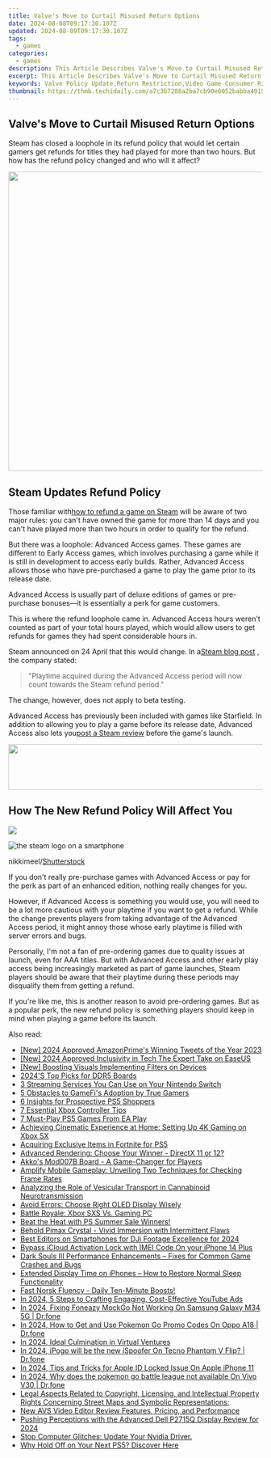 ```yaml
---
title: Valve's Move to Curtail Misused Return Options
date: 2024-08-08T09:17:30.107Z
updated: 2024-08-09T09:17:30.107Z
tags:
  - games
categories:
  - games
description: This Article Describes Valve's Move to Curtail Misused Return Options
excerpt: This Article Describes Valve's Move to Curtail Misused Return Options
keywords: Valve Policy Update,Return Restriction,Video Game Consumer Rights,Purchase Refund Limits,Gaming Industry Changes,Misuse Penalties in Gaming,Online Shopping Best Practices
thumbnail: https://thmb.techidaily.com/a7c3b7288a2ba7cb90e6052babba4915f51445892d0c27222e3c559cd653e7a3.png
---
```


## Valve's Move to Curtail Misused Return Options

 Steam has closed a loophole in its refund policy that would let certain gamers get refunds for titles they had played for more than two hours. But how has the refund policy changed and who will it affect?

<!-- affiliate ads begin -->
<a href="https://mushroom-supplies.sjv.io/c/5597632/1692242/18134" target="_top" id="1692242"><img src="//a.impactradius-go.com/display-ad/18134-1692242" border="0" alt="" width="834" height="592"/></a><img height="0" width="0" src="https://imp.pxf.io/i/5597632/1692242/18134" style="position:absolute;visibility:hidden;" border="0" />
<!-- affiliate ads end -->
## Steam Updates Refund Policy

 Those familiar with[how to refund a game on Steam](https://www.makeuseof.com/how-to-refund-a-game-on-steam/) will be aware of two major rules: you can't have owned the game for more than 14 days and you can't have played more than two hours in order to qualify for the refund.

 But there was a loophole: Advanced Access games. These games are different to Early Access games, which involves purchasing a game while it is still in development to access early builds. Rather, Advanced Access allows those who have pre-purchased a game to play the game prior to its release date.

 Advanced Access is usually part of deluxe editions of games or pre-purchase bonuses—it is essentially a perk for game customers.

 This is where the refund loophole came in. Advanced Access hours weren't counted as part of your total hours played, which would allow users to get refunds for games they had spent considerable hours in.

 Steam announced on 24 April that this would change. In a[Steam blog post](https://store.steampowered.com/news/collection/steam/?emclan=103582791457287600&emgid=4195741362094579140) , the company stated:

> "Playtime acquired during the Advanced Access period will now count towards the Steam refund period."

The change, however, does not apply to beta testing.

 Advanced Access has previously been included with games like Starfield. In addition to allowing you to play a game before its release date, Advanced Access also lets you[post a Steam review](https://www.makeuseof.com/how-to-leave-a-game-review-on-steam/) before the game's launch.

<!-- affiliate ads begin -->
<a href="https://laganoo.pxf.io/c/5597632/1657399/16446" target="_top" id="1657399"><img src="//a.impactradius-go.com/display-ad/16446-1657399" border="0" alt="" width="728" height="90"/></a><img height="0" width="0" src="https://imp.pxf.io/i/5597632/1657399/16446" style="position:absolute;visibility:hidden;" border="0" />
<!-- affiliate ads end -->
## How The New Refund Policy Will Affect You

<!-- affiliate ads begin -->
<a href="https://shop.systoolsgroup.com/affiliate.php?ACCOUNT=SYSTOOBY&AFFILIATE=108875&PATH=https%3A%2F%2Fwww.systoolsgroup.com%3FAFFILIATE%3D108875%26RESOURCE%3D%2BSysTools%2BPDF%2BUnlocker"><img src="https://www.systoolsgroup.com/box/pdf-unlocker.png" border="0"></a>
<!-- affiliate ads end -->
![the steam logo on a smartphone](https://static1.makeuseofimages.com/wordpress/wp-content/uploads/2024/02/the-steam-logo-on-a-smartphone.jpg)

 nikkimeel/[Shutterstock](https://www.shutterstock.com/image-photo/steam-logo-on-smartphone-screen-rostovondon-2081949886)

 If you don't really pre-purchase games with Advanced Access or pay for the perk as part of an enhanced edition, nothing really changes for you.

 However, if Advanced Access is something you would use, you will need to be a lot more cautious with your playtime if you want to get a refund. While the change prevents players from taking advantage of the Advanced Access period, it might annoy those whose early playtime is filled with server errors and bugs.

 Personally, I'm not a fan of pre-ordering games due to quality issues at launch, even for AAA titles. But with Advanced Access and other early play access being increasingly marketed as part of game launches, Steam players should be aware that their playtime during these periods may disqualify them from getting a refund.

 If you're like me, this is another reason to avoid pre-ordering games. But as a popular perk, the new refund policy is something players should keep in mind when playing a game before its launch.


<ins class="adsbygoogle"
     style="display:block"
     data-ad-format="autorelaxed"
     data-ad-client="ca-pub-7571918770474297"
     data-ad-slot="1223367746"></ins>



<ins class="adsbygoogle"
     style="display:block"
     data-ad-client="ca-pub-7571918770474297"
     data-ad-slot="8358498916"
     data-ad-format="auto"
     data-full-width-responsive="true"></ins>

<span class="atpl-alsoreadstyle">Also read:</span>
<div><ul>
<li><a href="https://twitter-videos.techidaily.com/new-2024-approved-amazonprimes-winning-tweets-of-the-year-2023/"><u>[New] 2024 Approved  AmazonPrime's Winning Tweets of the Year 2023</u></a></li>
<li><a href="https://screen-activity-recording.techidaily.com/new-2024-approved-inclusivity-in-tech-the-expert-take-on-easeus/"><u>[New] 2024 Approved  Inclusivity in Tech  The Expert Take on EaseUS</u></a></li>
<li><a href="https://extra-information.techidaily.com/new-boosting-visuals-implementing-filters-on-devices/"><u>[New] Boosting Visuals  Implementing Filters on Devices</u></a></li>
<li><a href="https://games-able.techidaily.com/2024s-top-picks-for-ddr5-boards/"><u>2024'S Top Picks for DDR5 Boards</u></a></li>
<li><a href="https://games-able.techidaily.com/3-streaming-services-you-can-use-on-your-nintendo-switch/"><u>3 Streaming Services You Can Use on Your Nintendo Switch</u></a></li>
<li><a href="https://games-able.techidaily.com/5-obstacles-to-gamefis-adoption-by-true-gamers/"><u>5 Obstacles to GameFi's Adoption by True Gamers</u></a></li>
<li><a href="https://games-able.techidaily.com/6-insights-for-prospective-ps5-shoppers/"><u>6 Insights for Prospective PS5 Shoppers</u></a></li>
<li><a href="https://games-able.techidaily.com/7-essential-xbox-controller-tips/"><u>7 Essential Xbox Controller Tips</u></a></li>
<li><a href="https://games-able.techidaily.com/7-must-play-ps5-games-from-ea-play/"><u>7 Must-Play PS5 Games From EA Play</u></a></li>
<li><a href="https://games-able.techidaily.com/achieving-cinematic-experience-at-home-setting-up-4k-gaming-on-xbox-sx/"><u>Achieving Cinematic Experience at Home: Setting Up 4K Gaming on Xbox SX</u></a></li>
<li><a href="https://games-able.techidaily.com/acquiring-exclusive-items-in-fortnite-for-ps5/"><u>Acquiring Exclusive Items in Fortnite for PS5</u></a></li>
<li><a href="https://games-able.techidaily.com/advanced-rendering-choose-your-winner-directx-11-or-12/"><u>Advanced Rendering: Choose Your Winner - DirectX 11 or 12?</u></a></li>
<li><a href="https://games-able.techidaily.com/akkos-mod007b-board-a-game-changer-for-players/"><u>Akko's Mod007B Board - A Game-Changer for Players</u></a></li>
<li><a href="https://games-able.techidaily.com/amplify-mobile-gameplay-unveiling-two-techniques-for-checking-frame-rates/"><u>Amplify Mobile Gameplay: Unveiling Two Techniques for Checking Frame Rates</u></a></li>
<li><a href="https://games-able.techidaily.com/analyzing-the-role-of-vesicular-transport-in-cannabinoid-neurotransmission/"><u>Analyzing the Role of Vesicular Transport in Cannabinoid Neurotransmission</u></a></li>
<li><a href="https://games-able.techidaily.com/avoid-errors-choose-right-oled-display-wisely/"><u>Avoid Errors: Choose Right OLED Display Wisely</u></a></li>
<li><a href="https://games-able.techidaily.com/battle-royale-xbox-sxs-vs-gaming-pc/"><u>Battle Royale: Xbox SXS Vs. Gaming PC</u></a></li>
<li><a href="https://games-able.techidaily.com/1719164564989-beat-the-heat-with-ps-summer-sale-winners/"><u>Beat the Heat with PS Summer Sale Winners!</u></a></li>
<li><a href="https://games-able.techidaily.com/behold-pimax-crystal-vivid-immersion-with-intermittent-flaws/"><u>Behold Pimax Crystal - Vivid Immersion with Intermittent Flaws</u></a></li>
<li><a href="https://extra-tips.techidaily.com/best-editors-on-smartphones-for-dji-footage-excellence-for-2024/"><u>Best Editors on Smartphones for DJi Footage Excellence for 2024</u></a></li>
<li><a href="https://activate-lock.techidaily.com/bypass-icloud-activation-lock-with-imei-code-on-your-iphone-14-plus-by-drfone-ios/"><u>Bypass iCloud Activation Lock with IMEI Code On your iPhone 14 Plus</u></a></li>
<li><a href="https://win-able.techidaily.com/dark-souls-iii-performance-enhancements-fixes-for-common-game-crashes-and-bugs/"><u>Dark Souls III Performance Enhancements – Fixes for Common Game Crashes and Bugs</u></a></li>
<li><a href="https://fox-that.techidaily.com/extended-display-time-on-iphones-how-to-restore-normal-sleep-functionality/"><u>Extended Display Time on iPhones – How to Restore Normal Sleep Functionality</u></a></li>
<li><a href="https://mondly-stories.techidaily.com/fast-norsk-fluency-daily-ten-minute-boosts/"><u>Fast Norsk Fluency - Daily Ten-Minute Boosts!</u></a></li>
<li><a href="https://youtube-docs.techidaily.com/24-5-steps-to-crafting-engaging-cost-effective-youtube-ads/"><u>In 2024, 5 Steps to Crafting Engaging, Cost-Effective YouTube Ads</u></a></li>
<li><a href="https://review-topics.techidaily.com/in-2024-fixing-foneazy-mockgo-not-working-on-samsung-galaxy-m34-5g-drfone-by-drfone-virtual-android/"><u>In 2024, Fixing Foneazy MockGo Not Working On Samsung Galaxy M34 5G | Dr.fone</u></a></li>
<li><a href="https://android-pokemon-go.techidaily.com/in-2024-how-to-get-and-use-pokemon-go-promo-codes-on-oppo-a18-drfone-by-drfone-virtual-android/"><u>In 2024, How to Get and Use Pokemon Go Promo Codes On Oppo A18 | Dr.fone</u></a></li>
<li><a href="https://some-knowledge.techidaily.com/in-2024-ideal-culmination-in-virtual-ventures/"><u>In 2024, Ideal Culmination in Virtual Ventures</u></a></li>
<li><a href="https://android-pokemon-go.techidaily.com/in-2024-ipogo-will-be-the-new-ispoofer-on-tecno-phantom-v-flip-drfone-by-drfone-virtual-android/"><u>In 2024, iPogo will be the new iSpoofer On Tecno Phantom V Flip? | Dr.fone</u></a></li>
<li><a href="https://apple-account.techidaily.com/in-2024-tips-and-tricks-for-apple-id-locked-issue-on-apple-iphone-11-by-drfone-ios/"><u>In 2024, Tips and Tricks for Apple ID Locked Issue On Apple iPhone 11</u></a></li>
<li><a href="https://change-location.techidaily.com/in-2024-why-does-the-pokemon-go-battle-league-not-available-on-vivo-v30-drfone-by-drfone-virtual-android/"><u>In 2024, Why does the pokemon go battle league not available On Vivo V30 | Dr.fone</u></a></li>
<li><a href="https://games-able.techidaily.com/1719170311058-legal-aspects-related-to-copyright-licensing-and-intellectual-property-rights-concerning-street-maps-and-symbolic-representations/"><u>Legal Aspects Related to Copyright, Licensing, and Intellectual Property Rights Concerning Street Maps and Symbolic Representations;</u></a></li>
<li><a href="https://ai-driven-video-production.techidaily.com/new-avs-video-editor-review-features-pricing-and-performance/"><u>New AVS Video Editor Review Features, Pricing, and Performance</u></a></li>
<li><a href="https://extra-guidance.techidaily.com/pushing-perceptions-with-the-advanced-dell-p2715q-display-review-for-2024/"><u>Pushing Perceptions with the Advanced Dell P2715Q Display Review for 2024</u></a></li>
<li><a href="https://games-able.techidaily.com/1719167954992-stop-computer-glitches-update-your-nvidia-driver/"><u>Stop Computer Glitches: Update Your Nvidia Driver.</u></a></li>
<li><a href="https://games-able.techidaily.com/1719169754120-why-hold-off-on-your-next-ps5-discover-here/"><u>Why Hold Off on Your Next PS5? Discover Here</u></a></li>
</ul></div>

